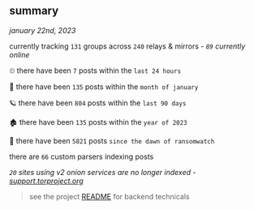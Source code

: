 
## summary
_january 22nd, 2023_

currently tracking `131` groups across `240` relays & mirrors - _`89` currently online_

⏲ there have been `7` posts within the `last 24 hours`

🦈 there have been `135` posts within the `month of january`

🪐 there have been `804` posts within the `last 90 days`

🏚 there have been `135` posts within the `year of 2023`

🦕 there have been `5821` posts `since the dawn of ransomwatch`

there are `66` custom parsers indexing posts

_`20` sites using v2 onion services are no longer indexed - [support.torproject.org](https://support.torproject.org/onionservices/v2-deprecation/)_

> see the project [README](https://github.com/joshhighet/ransomwatch#ransomwatch--) for backend technicals
